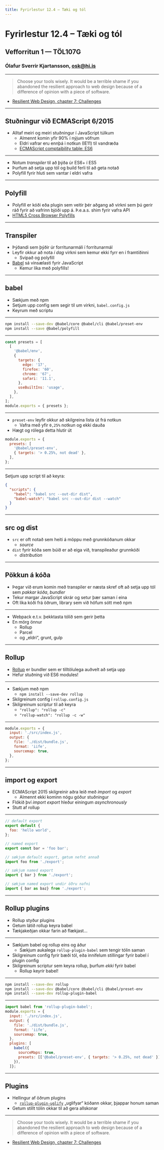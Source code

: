 ```yaml
---
title: Fyrirlestur 12.4 – Tæki og tól
---
```


# Fyrirlestur 12.4 – Tæki og tól

## Vefforritun 1 — TÖL107G

### Ólafur Sverrir Kjartansson, [osk@hi.is](mailto:osk@hi.is)

---

> Choose your tools wisely. It would be a terrible shame if you abandoned the resilient approach to web design because of a difference of opinion with a piece of software.
* [Resilient Web Design, chapter 7: Challenges](https://resilientwebdesign.com/chapter7/)

***

## Stuðningur við ECMAScript 6/2015

* Alltaf meiri og meiri stuðningur í JavaScript túlkum
  - Almennt komin yfir 90% í nýjum vöfrum
  - Eldri vafrar eru ennþá i notkun (IE11) til vandræða
  - [ECMAScript comptaibility table: ES6](https://kangax.github.io/compat-table/es6/)

***

* Notum _transpiler_ til að þýða úr ES6+ í ES5
* Þurfum að setja upp tól og build ferli til að geta notað
* Polyfill fyrir hluti sem vantar í eldri vafra

***

## Polyfill

* Polyfill er kóði eða plugin sem veitir þér aðgang að virkni sem þú gerir ráð fyrir að vafrinn bjóði upp á. Þ.e.a.s. shim fyrir vafra API
* [HTML5 Cross Browser Polyfills](https://github.com/Modernizr/Modernizr/wiki/HTML5-Cross-Browser-Polyfills)

***

## Transpiler

* Þýðandi sem þýðir úr forritunarmáli í forritunarmál
* Leyfir okkur að nota _í dag_ virkni sem kemur ekki fyrr en í framtíðinni
  - Svipað og polyfill
* [Babel](https://babeljs.io/) sá vinsælasti fyrir JavaScript
  - Kemur líka með polyfills!

***

## babel

* Sækjum með npm
* Setjum upp config sem segir til um virkni, `babel.config.js`
* Keyrum með scriptu

***

```bash
npm install --save-dev @babel/core @babel/cli @babel/preset-env
npm install --save @babel/polyfill
```

***

```javascript
const presets = [
  [
    '@babel/env',
    {
      targets: {
        edge: '17',
        firefox: '60',
        chrome: '67',
        safari: '11.1',
      },
      useBuiltIns: 'usage',
    },
  ],
];
module.exports = { presets };
```

***

* `preset-env` leyfir okkur að skilgreina lista út frá notkun
  - Vafra með yfir `0,25%` notkun og ekki dauða
* Hægt og rólega detta hlutir út

```javascript
module.exports = {
  presets: [
    '@babel/preset-env',
    { targets: '> 0.25%, not dead' },
  ],
};
```

***

Setjum upp script til að keyra:

```json
{
  "scripts": {
    "babel": "babel src --out-dir dist",
    "babel-watch": "babel src --out-dir dist --watch"
  }
}
```

***

## src og dist

* `src` er oft notað sem heiti á möppu með grunnkóðanum okkar
  - _source_
* `dist` fyrir kóða sem búið er að eiga við, transpileaður grunnkóði
  - _distribution_

---

## Pökkun á kóða

* Þegar við erum komin með transpiler er næsta skref oft að setja upp tól sem _pakkar kóða_, _bundler_
* Tekur margar JavaScript skrár og setur þær saman í eina
* Oft líka kóði frá öðrum, library sem við höfum sótt með npm

***

* Webpack e.t.v. þekktasta tólið sem gerir þetta
* En mörg önnur
  - Rollup
  - Parcel
  - og „eldri“, grunt, gulp

***

## Rollup

* [Rollup](https://rollupjs.org/guide/en) er bundler sem er tilltölulega auðvelt að setja upp
* Hefur stuðning við ES6 modules!

***

* Sækjum með npm
  - `npm install --save-dev rollup`
* Skilgreinum config í `rollup.config.js`
* Skilgreinum scriptur til að keyra
  - `"rollup": "rollup -c"`
  - `"rollup-watch": "rollup -c -w"`

***

```javascript
module.exports = {
  input: './src/index.js',
  output: {
    file: './dist/bundle.js',
    format: 'iife',
    sourcemap: true,
  },
};
```

***

## import og export

* ECMAScript 2015 skilgreinir aðra leið með _import_ og _export_
  - Almennt ekki kominn nógu góður stuðningur
* Flókið því _import_ _export_ hleður einingum _asynchronously_
* Stutt af rollup

***

<!-- eslint-disable -->

```javascript
// default export
export default {
  foo: 'hello world',
};

// named export
export const bar = 'foo bar';
```

<!-- eslint-disable -->

```javascript
// sækjum default export, gætum nefnt annað
import foo from './export';

// sækjum named export
import { bar } from './export';

// sækjum named export undir öðru nafni
import { bar as baz} from './export';
```

---

## Rollup plugins

* Rollup styður plugins
* Getum látið rollup keyra babel
* Tækjakeðjan okkar farin að flækjast...

***

* Sækjum babel og rollup eins og áður
  - Sækjum aukalega `rollup-plugin-babel` sem tengir tólin saman
* Skilgreinum config fyrir bæði tól, eða innifelum stillingar fyrir babel í plugin config
* Skilgreinum scriptur sem keyra rollup, þurfum _ekki_ fyrir babel
  - Rollup keyrir babel!

***

```bash
npm install --save-dev rollup
npm install --save-dev @babel/core @babel/cli @babel/preset-env
npm install --save-dev rollup-plugin-babel
```

***

<!-- eslint-disable -->

```javascript
import babel from 'rollup-plugin-babel';
module.exports = {
  input: './src/index.js',
  output: {
    file: './dist/bundle.js',
    format: 'iife',
    sourcemap: true,
  },
  plugins: [
    babel({
      sourceMaps: true,
      presets: [['@babel/preset-env', { targets: '> 0.25%, not dead' }]],
    }),
  ]};
```

***

## Plugins

* Hellingur af öðrum plugins
  - [`rollup-plugin-uglify`](https://github.com/TrySound/rollup-plugin-uglify) „uglifyar“ kóðann okkar, þjappar honum saman
* Getum stillt tólin okkar til að gera allskonar

***

> Choose your tools wisely. It would be a terrible shame if you abandoned the resilient approach to web design because of a difference of opinion with a piece of software.
* [Resilient Web Design, chapter 7: Challenges](https://resilientwebdesign.com/chapter7/)
